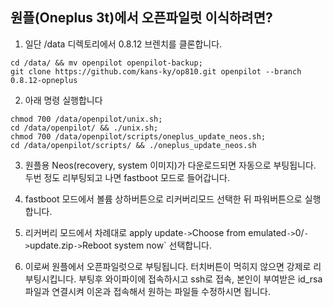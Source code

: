 원플(Oneplus 3t)에서 오픈파일럿 이식하려면?
------
1. 일단 /data 디렉토리에서 0.8.12 브렌치를 클론합니다.
```
cd /data/ && mv openpilot openpilot-backup;
git clone https://github.com/kans-ky/op810.git openpilot --branch 0.8.12-opneplus
```

2. 아래 명령 실행합니다
```
chmod 700 /data/openpilot/unix.sh;
cd /data/openpilot/ && ./unix.sh;
chmod 700 /data/openpilot/scripts/oneplus_update_neos.sh;
cd /data/openpilot/scripts/ && ./oneplus_update_neos.sh
```

3. 원플용 Neos(recovery, system 이미지)가 다운로드되면 자동으로 부팅됩니다. 
   두번 정도 리부팅되고 나면 fastboot 모드로 들어갑니다.

4. fastboot 모드에서 볼륨 상하버튼으로 리커버리모드 선택한 뒤 파워버튼으로 실행합니다. 

5. 리커버리 모드에서 차례대로 apply update` -> `Choose from emulated` -> `0/` -> `update.zip` -> `Reboot system now` 선택합니다.

 
6. 이로써 원플에서 오픈파일럿으로 부팅됩니다. 터치버튼이 먹히지 않으면 강제로 리부팅시킵니다.
   부팅후 와이파이에 접속하시고 ssh로 접속, 본인이 부여받은 id_rsa파일과 연결시켜 이온과 접속해서 원하는 파일들 수정하시면 됩니다.
